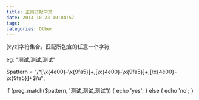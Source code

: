 ```yaml
---
title: 正则匹配中文
date: 2014-10-23 10:04:57
tags:
categories: Other
---
```


[xyz]字符集合。匹配所包含的任意一个字符

eg: "测试,测试,测试"

$pattern = "/^[\x{4e00}-\x{9fa5}]+,[\x{4e00}-\x{9fa5}]+,[\x{4e00}-\x{9fa5}]+$/u";

if (preg_match($pattern, '测试,测试,测试')) {
    echo 'yes';
} else {
    echo 'no';
}
